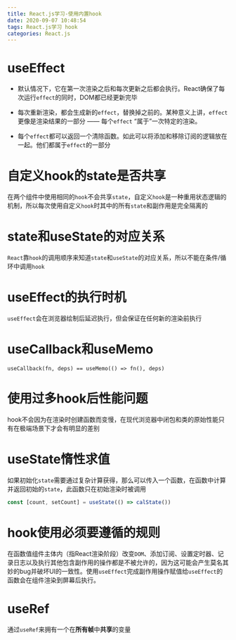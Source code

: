 ```yaml
---
title: React.js学习-使用内置hook
date: 2020-09-07 10:48:54
tags: React.js学习 hook
categories: React.js
---
```


# useEffect

- 默认情况下，它在第一次渲染之后和每次更新之后都会执行。React确保了每次运行`effect`的同时，DOM都已经更新完毕

- 每次重新渲染，都会生成新的`effect`，替换掉之前的。某种意义上讲，`effect`更像是渲染结果的一部分 —— 每个`effect` “属于”一次特定的渲染。

- 每个`effect`都可以返回一个清除函数。如此可以将添加和移除订阅的逻辑放在一起。他们都属于`effect`的一部分

# 自定义hook的state是否共享

在两个组件中使用相同的`hook`不会共享`state`，自定义`hook`是一种重用状态逻辑的机制，所以每次使用自定义`hook`时其中的所有`state`和副作用是完全隔离的

# state和useState的对应关系

`React`靠`hook`的调用顺序来知道`state`和`useState`的对应关系，所以不能在条件/循环中调用`hook`

# useEffect的执行时机

`useEffect`会在浏览器绘制后延迟执行，但会保证在任何新的渲染前执行

# useCallback和useMemo

`useCallback(fn, deps) == useMemo(() => fn(), deps)`

# 使用过多hook后性能问题

hook不会因为在渲染时创建函数而变慢，在现代浏览器中闭包和类的原始性能只有在极端场景下才会有明显的差别

# useState惰性求值

如果初始化`state`需要通过复杂计算获得，那么可以传入一个函数，在函数中计算并返回初始的`state`，此函数只在初始渲染时被调用

```js
const [count, setCount] = useState(() => calState())
```
# hook使用必须要遵循的规则

在函数值组件主体内（指React渲染阶段）改变`DOM`、添加订阅、设置定时器、记录日志以及执行其他包含副作用的操作都是不被允许的，因为这可能会产生莫名其妙的bug并破坏UI的一致性。使用`useEffect`完成副作用操作赋值给`useEffect`的函数会在组件渲染到屏幕后执行。

# useRef

通过`useRef`来拥有一个在**所有帧**中**共享**的变量
